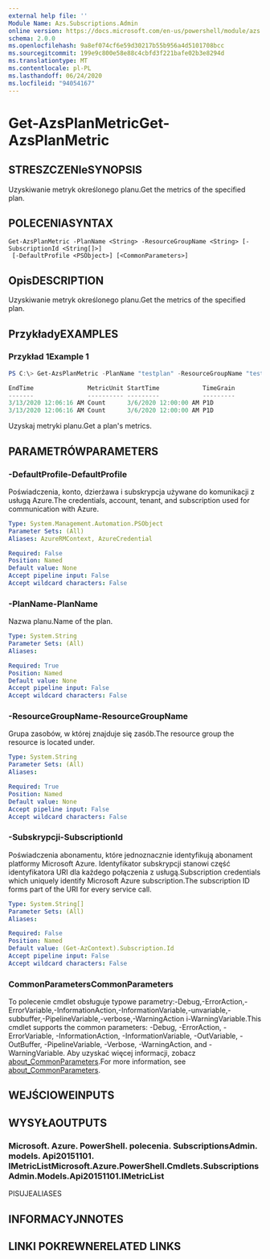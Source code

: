 ```yaml
---
external help file: ''
Module Name: Azs.Subscriptions.Admin
online version: https://docs.microsoft.com/en-us/powershell/module/azs.subscriptions.admin/get-azsplanmetric
schema: 2.0.0
ms.openlocfilehash: 9a8ef074cf6e59d30217b55b956a4d5101708bcc
ms.sourcegitcommit: 199e9c800e58e88c4cbfd3f221bafe02b3e8294d
ms.translationtype: MT
ms.contentlocale: pl-PL
ms.lasthandoff: 06/24/2020
ms.locfileid: "94054167"
---
```

# <span data-ttu-id="4ff6f-101">Get-AzsPlanMetric</span><span class="sxs-lookup"><span data-stu-id="4ff6f-101">Get-AzsPlanMetric</span></span>

## <span data-ttu-id="4ff6f-102">STRESZCZENIe</span><span class="sxs-lookup"><span data-stu-id="4ff6f-102">SYNOPSIS</span></span>
<span data-ttu-id="4ff6f-103">Uzyskiwanie metryk określonego planu.</span><span class="sxs-lookup"><span data-stu-id="4ff6f-103">Get the metrics of the specified plan.</span></span>

## <span data-ttu-id="4ff6f-104">POLECENIA</span><span class="sxs-lookup"><span data-stu-id="4ff6f-104">SYNTAX</span></span>

```
Get-AzsPlanMetric -PlanName <String> -ResourceGroupName <String> [-SubscriptionId <String[]>]
 [-DefaultProfile <PSObject>] [<CommonParameters>]
```

## <span data-ttu-id="4ff6f-105">Opis</span><span class="sxs-lookup"><span data-stu-id="4ff6f-105">DESCRIPTION</span></span>
<span data-ttu-id="4ff6f-106">Uzyskiwanie metryk określonego planu.</span><span class="sxs-lookup"><span data-stu-id="4ff6f-106">Get the metrics of the specified plan.</span></span>

## <span data-ttu-id="4ff6f-107">Przykłady</span><span class="sxs-lookup"><span data-stu-id="4ff6f-107">EXAMPLES</span></span>

### <span data-ttu-id="4ff6f-108">Przykład 1</span><span class="sxs-lookup"><span data-stu-id="4ff6f-108">Example 1</span></span>
```powershell
PS C:\> Get-AzsPlanMetric -PlanName "testplan" -ResourceGroupName "testrg"

EndTime               MetricUnit StartTime            TimeGrain
-------               ---------- ---------            ---------
3/13/2020 12:06:16 AM Count      3/6/2020 12:00:00 AM P1D      
3/13/2020 12:06:16 AM Count      3/6/2020 12:00:00 AM P1D
```

<span data-ttu-id="4ff6f-109">Uzyskaj metryki planu.</span><span class="sxs-lookup"><span data-stu-id="4ff6f-109">Get a plan's metrics.</span></span>

## <span data-ttu-id="4ff6f-110">PARAMETRÓW</span><span class="sxs-lookup"><span data-stu-id="4ff6f-110">PARAMETERS</span></span>

### <span data-ttu-id="4ff6f-111">-DefaultProfile</span><span class="sxs-lookup"><span data-stu-id="4ff6f-111">-DefaultProfile</span></span>
<span data-ttu-id="4ff6f-112">Poświadczenia, konto, dzierżawa i subskrypcja używane do komunikacji z usługą Azure.</span><span class="sxs-lookup"><span data-stu-id="4ff6f-112">The credentials, account, tenant, and subscription used for communication with Azure.</span></span>

```yaml
Type: System.Management.Automation.PSObject
Parameter Sets: (All)
Aliases: AzureRMContext, AzureCredential

Required: False
Position: Named
Default value: None
Accept pipeline input: False
Accept wildcard characters: False

```

### <span data-ttu-id="4ff6f-113">-PlanName</span><span class="sxs-lookup"><span data-stu-id="4ff6f-113">-PlanName</span></span>
<span data-ttu-id="4ff6f-114">Nazwa planu.</span><span class="sxs-lookup"><span data-stu-id="4ff6f-114">Name of the plan.</span></span>

```yaml
Type: System.String
Parameter Sets: (All)
Aliases:

Required: True
Position: Named
Default value: None
Accept pipeline input: False
Accept wildcard characters: False

```

### <span data-ttu-id="4ff6f-115">-ResourceGroupName</span><span class="sxs-lookup"><span data-stu-id="4ff6f-115">-ResourceGroupName</span></span>
<span data-ttu-id="4ff6f-116">Grupa zasobów, w której znajduje się zasób.</span><span class="sxs-lookup"><span data-stu-id="4ff6f-116">The resource group the resource is located under.</span></span>

```yaml
Type: System.String
Parameter Sets: (All)
Aliases:

Required: True
Position: Named
Default value: None
Accept pipeline input: False
Accept wildcard characters: False

```

### <span data-ttu-id="4ff6f-117">-Subskrypcji</span><span class="sxs-lookup"><span data-stu-id="4ff6f-117">-SubscriptionId</span></span>
<span data-ttu-id="4ff6f-118">Poświadczenia abonamentu, które jednoznacznie identyfikują abonament platformy Microsoft Azure. Identyfikator subskrypcji stanowi część identyfikatora URI dla każdego połączenia z usługą.</span><span class="sxs-lookup"><span data-stu-id="4ff6f-118">Subscription credentials which uniquely identify Microsoft Azure subscription.The subscription ID forms part of the URI for every service call.</span></span>

```yaml
Type: System.String[]
Parameter Sets: (All)
Aliases:

Required: False
Position: Named
Default value: (Get-AzContext).Subscription.Id
Accept pipeline input: False
Accept wildcard characters: False

```

### <span data-ttu-id="4ff6f-119">CommonParameters</span><span class="sxs-lookup"><span data-stu-id="4ff6f-119">CommonParameters</span></span>
<span data-ttu-id="4ff6f-120">To polecenie cmdlet obsługuje typowe parametry:-Debug,-ErrorAction,-ErrorVariable,-InformationAction,-InformationVariable,-unvariable,-subbuffer,-PipelineVariable,-verbose,-WarningAction i-WarningVariable.</span><span class="sxs-lookup"><span data-stu-id="4ff6f-120">This cmdlet supports the common parameters: -Debug, -ErrorAction, -ErrorVariable, -InformationAction, -InformationVariable, -OutVariable, -OutBuffer, -PipelineVariable, -Verbose, -WarningAction, and -WarningVariable.</span></span> <span data-ttu-id="4ff6f-121">Aby uzyskać więcej informacji, zobacz [about_CommonParameters](http://go.microsoft.com/fwlink/?LinkID=113216).</span><span class="sxs-lookup"><span data-stu-id="4ff6f-121">For more information, see [about_CommonParameters](http://go.microsoft.com/fwlink/?LinkID=113216).</span></span>

## <span data-ttu-id="4ff6f-122">WEJŚCIOWE</span><span class="sxs-lookup"><span data-stu-id="4ff6f-122">INPUTS</span></span>

## <span data-ttu-id="4ff6f-123">WYSYŁA</span><span class="sxs-lookup"><span data-stu-id="4ff6f-123">OUTPUTS</span></span>

### <span data-ttu-id="4ff6f-124">Microsoft. Azure. PowerShell. polecenia. SubscriptionsAdmin. models. Api20151101. IMetricList</span><span class="sxs-lookup"><span data-stu-id="4ff6f-124">Microsoft.Azure.PowerShell.Cmdlets.SubscriptionsAdmin.Models.Api20151101.IMetricList</span></span>

<span data-ttu-id="4ff6f-125">PISUJE</span><span class="sxs-lookup"><span data-stu-id="4ff6f-125">ALIASES</span></span>

## <span data-ttu-id="4ff6f-126">INFORMACYJN</span><span class="sxs-lookup"><span data-stu-id="4ff6f-126">NOTES</span></span>

## <span data-ttu-id="4ff6f-127">LINKI POKREWNE</span><span class="sxs-lookup"><span data-stu-id="4ff6f-127">RELATED LINKS</span></span>

